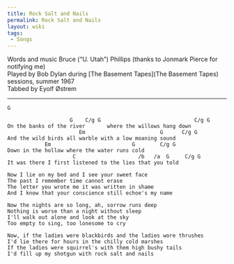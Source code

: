 ```yaml
---
title: Rock Salt and Nails
permalink: Rock Salt and Nails
layout: wiki
tags:
 - Songs
---
```


Words and music Bruce (“U. Utah”) Phillips (thanks to Jonmark Pierce for
notifying me)  
Played by Bob Dylan during [The Basement
Tapes](The Basement Tapes) sessions, summer 1967  
Tabbed by Eyolf Østrem

* * * * *

    G

                        G    C/g G                              C/g G
    On the banks of the river       where the willows hang down
                           Em                        G      C/g G
    And the wild birds all warble with a low moaning sound
                Em                          G        C/g G
    Down in the hollow where the water runs cold
                         C                    /b   /a  G     C/g G
    It was there I first listened to the lies that you told

    Now I lie on my bed and I see your sweet face
    The past I remember time cannot erase
    The letter you wrote me it was written in shame
    And I know that your conscience still echoe's my name

    Now the nights are so long, ah, sorrow runs deep
    Nothing is worse than a night without sleep
    I'll walk out alone and look at the sky
    Too empty to sing, too lonesome to cry

    Now, if the ladies were blackbirds and the ladies wore thrushes
    I'd lie there for hours in the chilly cold marshes
    If the ladies were squirrel's with them high bushy tails
    I'd fill up my shotgun with rock salt and nails
